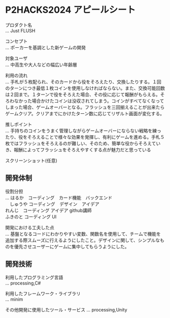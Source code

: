 # P2HACKS2024 アピールシート 

プロダクト名  
... Just FLUSH

コンセプト  
...  ポーカーを基調とした新ゲームの開発

対象ユーザ  
...  中高生や大人などの幅広い年齢層

利用の流れ  
...  手札が５枚配られ、そのカードから役をそろえたり、交換したりする。１回のターンにつき最低１枚コインを使用しなければならない。また、交換可能回数は２回まで。１ターンで役をそろえた場合、その役に応じて報酬がもらえる。そろわなかった場合かけたコインは没収されてしまう。コインがすべてなくなってしまった場合、ゲームオーバーとなる。フラッシュを三回揃えることが出来たらゲームクリア。クリアまでにかけたターン数に応じてリザルト画面が変化する。

推しポイント  
...  手持ちのコインをうまく管理しながらゲームオーバーにならない戦略を練ったり、役をそろえることで様々な効果を発揮し、有利にゲームを進める。手札５枚ではフラッシュをそろえるのが難しい、そのため、簡単な役からそろえていき、報酬によってフラッシュをそろえやすくする点が魅力だと思っている

スクリーンショット(任意)  

## 開発体制  

役割分担  
...  はるか　コーディング　カード機能　バックエンド  
    　しゅうや コーディング　デザイン　アイデア  
      れんじ　コーディング アイデア github講師  
      ふきのと コーディング UI  

開発における工夫した点  
...  基盤となるコードにわかりやすい変数、関数名を使用して、チームで機能を追加する際スムーズに行えるようにしたこと。デザインに関して、シンプルなものを優先させユーザーにゲームに集中してもらうようにした。

## 開発技術 

利用したプログラミング言語  
...  processing,C#

利用したフレームワーク・ライブラリ  
...  minim

その他開発に使用したツール・サービス
...  processing,Unity
